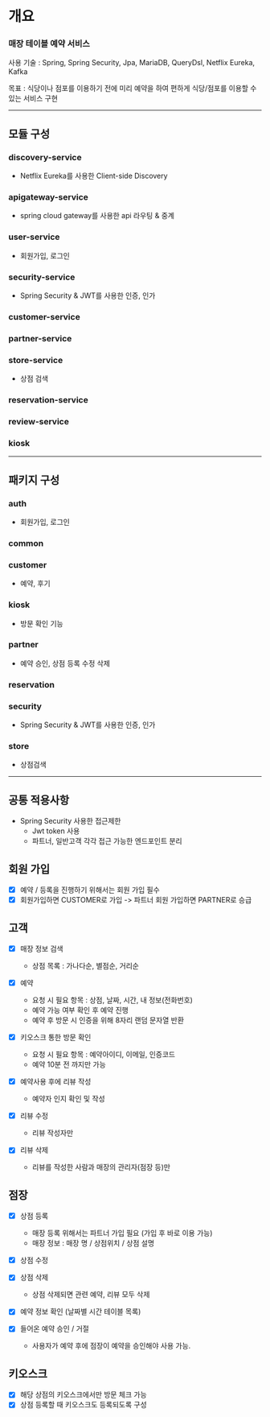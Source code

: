 # 개요
### 매장 테이블 예약 서비스

사용 기술 : Spring, Spring Security, Jpa, MariaDB, QueryDsl, Netflix Eureka, Kafka

목표 : 식당이나 점포를 이용하기 전에 미리 예약을 하여 편하게 식당/점포를 이용할 수 있는 서비스 구현

---

## 모듈 구성

### discovery-service
- Netflix Eureka를 사용한 Client-side Discovery

### apigateway-service
- spring cloud gateway를 사용한 api 라우팅 & 중계


### user-service
- 회원가입, 로그인

### security-service
- Spring Security & JWT를 사용한 인증, 인가

### customer-service

### partner-service

### store-service
- 상점 검색

### reservation-service

### review-service

### kiosk

---

## 패키지 구성

### auth
- 회원가입, 로그인

### common

### customer
- 예약, 후기

### kiosk
- 방문 확인 기능

### partner
- 예약 승인, 상점 등록 수정 삭제

### reservation

### security
- Spring Security & JWT를 사용한 인증, 인가

### store
- 상점검색


---


## 공통 적용사항
- Spring Security 사용한 접근제한
    - Jwt token 사용
    - 파트너, 일반고객 각각 접근 가능한 엔드포인트 분리

## 회원 가입
- [x] 예약 / 등록을 진행하기 위해서는 회원 가입 필수
- [x] 회원가입하면 CUSTOMER로 가입 -> 파트너 회원 가입하면 PARTNER로 승급

## 고객
- [x] 매장 정보 검색
  - 상점 목록 : 가나다순, 별점순, 거리순


- [x] 예약 
  - 요청 시 필요 항목 : 상점, 날짜, 시간, 내 정보(전화번호)
  - 예약 가능 여부 확인 후 예약 진행
  - 예약 후 방문 시 인증을 위해 8자리 랜덤 문자열 반환


- [x] 키오스크 통한 방문 확인
  - 요청 시 필요 항목 : 예약아이디, 이메일, 인증코드
  - 예약 10분 전 까지만 가능


- [x] 예약사용 후에 리뷰 작성
  - 예약자 인지 확인 및 작성
- [x] 리뷰 수정
  - 리뷰 작성자만
- [x] 리뷰 삭제
  - 리뷰를 작성한 사람과 매장의 관리자(점장 등)만


## 점장
- [x] 상점 등록
  - 매장 등록 위해서는 파트너 가입 필요 (가입 후 바로 이용 가능)
  - 매장 정보 : 매장 명 / 상점위치 / 상점 설명
- [x] 상점 수정
- [x] 상점 삭제
  - 상점 삭제되면 관련 예약, 리뷰 모두 삭제

- [x] 예약 정보 확인 (날짜별 시간 테이블 목록)

- [x] 들어온 예약 승인 / 거절
  - 사용자가 예약 후에 점장이 예약을 승인해야 사용 가능.

## 키오스크
- [x] 해당 상점의 키오스크에서만 방문 체크 가능
- [x] 상점 등록할 때 키오스크도 등록되도록 구성